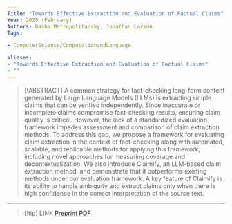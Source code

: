 ```yaml
---
Title: "Towards Effective Extraction and Evaluation of Factual Claims"
Year: 2025 (February)
Authors: Dasha Metropolitansky, Jonathan Larson
Tags: 

- ComputerScience/ComputationandLanguage

aliases: 
- "Towards Effective Extraction and Evaluation of Factual Claims"
- ""
---
```

> [!ABSTRACT]
>A common strategy for fact-checking long-form content generated by Large Language Models (LLMs) is extracting simple claims that can be verified independently. Since inaccurate or incomplete claims compromise fact-checking results, ensuring claim quality is critical. However, the lack of a standardized evaluation framework impedes assessment and comparison of claim extraction methods. To address this gap, we propose a framework for evaluating claim extraction in the context of fact-checking along with automated, scalable, and replicable methods for applying this framework, including novel approaches for measuring coverage and decontextualization. We also introduce Claimify, an LLM-based claim extraction method, and demonstrate that it outperforms existing methods under our evaluation framework. A key feature of Claimify is its ability to handle ambiguity and extract claims only when there is high confidence in the correct interpretation of the source text.
---
> [!tip] LINK
> [Preprint PDF](zotero://select/library/items/UIZ8CI9C)

